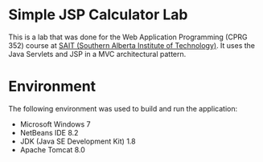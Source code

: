 # Simple JSP Calculator Lab

This is a lab that was done for the Web Application Programming (CPRG 352) course at [SAIT (Southern Alberta Institute of Technology)](http://sait.ca). It uses the Java Servlets and JSP in a MVC architectural pattern.

# Environment

The following environment was used to build and run the application:

 * Microsoft Windows 7
 * NetBeans IDE 8.2
 * JDK (Java SE Development Kit) 1.8
 * Apache Tomcat 8.0
